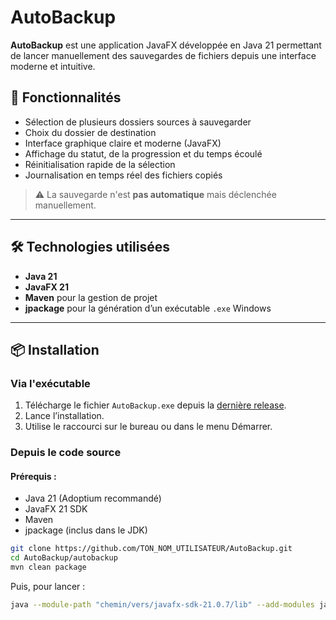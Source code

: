# AutoBackup

**AutoBackup** est une application JavaFX développée en Java 21 permettant de lancer manuellement des sauvegardes de fichiers depuis une interface moderne et intuitive.

## 🎯 Fonctionnalités

- Sélection de plusieurs dossiers sources à sauvegarder
- Choix du dossier de destination
- Interface graphique claire et moderne (JavaFX)
- Affichage du statut, de la progression et du temps écoulé
- Réinitialisation rapide de la sélection
- Journalisation en temps réel des fichiers copiés

> ⚠️ La sauvegarde n'est **pas automatique** mais déclenchée manuellement.

---

## 🛠️ Technologies utilisées

- **Java 21**
- **JavaFX 21**
- **Maven** pour la gestion de projet
- **jpackage** pour la génération d’un exécutable `.exe` Windows

---

## 📦 Installation

### Via l'exécutable

1. Télécharge le fichier `AutoBackup.exe` depuis la [dernière release](https://github.com/TON_NOM_UTILISATEUR/AutoBackup/releases).
2. Lance l’installation.
3. Utilise le raccourci sur le bureau ou dans le menu Démarrer.

### Depuis le code source

#### Prérequis :
- Java 21 (Adoptium recommandé)
- JavaFX 21 SDK
- Maven
- jpackage (inclus dans le JDK)

```bash
git clone https://github.com/TON_NOM_UTILISATEUR/AutoBackup.git
cd AutoBackup/autobackup
mvn clean package

```
Puis, pour lancer :
```bash
java --module-path "chemin/vers/javafx-sdk-21.0.7/lib" --add-modules javafx.controls,javafx.fxml -jar target/autobackup-1.0-jar-with-dependencies.jar
```
